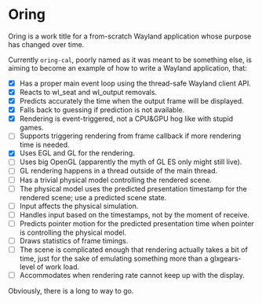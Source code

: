 # Oring

Oring is a work title for a from-scratch Wayland application whose purpose has
changed over time.

Currently `oring-cal`, poorly named as it was meant to be something else, is
aiming to become an example of how to write a Wayland application, that:
- [x] Has a proper main event loop using the thread-safe Wayland client API.
- [x] Reacts to wl_seat and wl_output removals.
- [x] Predicts accurately the time when the output frame will be displayed.
- [x] Falls back to guessing if prediction is not available.
- [x] Rendering is event-triggered, not a CPU&GPU hog like with stupid games.
- [ ] Supports triggering rendering from frame callback if more rendering
time is needed.
- [x] Uses EGL and GL for the rendering.
- [ ] Uses big OpenGL (apparently the myth of GL ES only might still live).
- [ ] GL rendering happens in a thread outside of the main thread.
- [ ] Has a trivial physical model controlling the rendered scene.
- [ ] The physical model uses the predicted presentation timestamp for
the rendered scene; use a predicted scene state.
- [ ] Input affects the physical simulation.
- [ ] Handles input based on the timestamps, not by the moment of receive.
- [ ] Predicts pointer motion for the predicted presentation time when
pointer is controlling the physical model.
- [ ] Draws statistics of frame timings.
- [ ] The scene is complicated enough that rendering actually takes a bit of
time, just for the sake of emulating something more than a glxgears-level of
work load.
- [ ] Accommodates when rendering rate cannot keep up with the display.

Obviously, there is a long to way to go.

